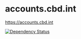 accounts.cbd.int
================

https://accounts.cbd.int

[![Dependency Status](https://david-dm.org/scbd/accounts.cbd.int.svg)](https://david-dm.org/scbd/accounts.cbd.int)
